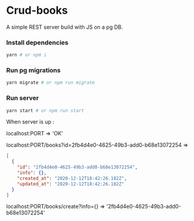 # Crud-books

A simple REST server build with JS on a pg DB.

### Install dependencies

```sh
yarn # or npm i
```

### Run pg migrations

```sh
yarn migrate # or npm run migrate
```

### Run server

```sh
yarn start # or npm run start
```

When server is up :

localhost:PORT => 'OK'

localhost:PORT/books?id=2fb4d4e0-4625-49b3-add0-b68e13072254 =>

```json
[
  {
    "id": "2fb4d4e0-4625-49b3-add0-b68e13072254",
    "info": {},
    "created_at": "2020-12-12T18:42:26.182Z",
    "updated_at": "2020-12-12T18:42:26.182Z"
  }
]
```

localhost:PORT/books/create?info={} => '2fb4d4e0-4625-49b3-add0-b68e13072254'
